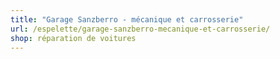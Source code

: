 ```yaml
---
title: "Garage Sanzberro - mécanique et carrosserie"
url: /espelette/garage-sanzberro-mecanique-et-carrosserie/
shop: réparation de voitures
---
```

